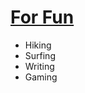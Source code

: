 
<html>
<body>
<h1><u>For Fun</u></h1>
<ul>
<li>Hiking</li>
<li>Surfing</li>
<li>Writing</li>
<li>Gaming</li>
</ul>
</body>
</html>